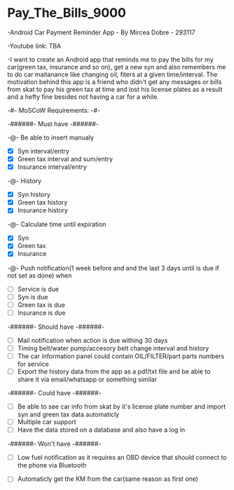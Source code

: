 # Pay_The_Bills_9000 

-Android Car Payment Reminder App - By Mircea Dobre - 293117

-Youtube link: TBA
 
 -I want to create an Android app that reminds me to pay the bills for my car(green tax, insurance and so on), get a new syn and also remembers me to do car maitanance like changing oil, fiters at a given time/interval. The motivation behind this app is a friend who didn't get any messages or bills from skat to pay his green tax at time and lost his license plates as a result and a hefty fine besides not having a car for a while.
 
 -#- MoSCoW Requirements: -#-

-######- Must have -######-

-@- Be able to insert manualy  
- [X] Syn interval/entry
- [X] Green tax interval and sum/entry
- [X] Insurance interval/entry
 
-@- History
- [X] Syn history
- [X] Green tax history
- [X] Insurance history

-@- Calculate time until expiration
- [X] Syn 
- [X] Green tax 
- [X] Insurance 
                            
-@- Push notification(1 week before and and the last 3 days until is due if not set as done) when
- [ ] Service is due
- [ ] Syn is due 
- [ ] Green tax is due
- [ ] Insurance is due

-######- Should have -######-
 - [ ] Mail notification when action is due withing 30 days
 - [ ] Timing belt/water pump/accesory belt change interval and history
 - [ ] The car information panel could contain OIL/FILTER/part parts numbers for service
 - [ ] Export the history data from the app as a pdf/txt file and be able to share it via email/whatsapp or something similar

-######- Could have -######-
 - [ ] Be able to see car info from skat by it's license plate number and import syn and green tax data automaticly
 - [ ] Multiple car support
 - [ ] Have the data stored on a database and also have a log in

-######- Won't have -######-
 - [ ] Low fuel notification as it requires an OBD device that should connect to the phone via Bluetooth
 - [ ] Automaticly get the KM from the car(same reason as first one)


